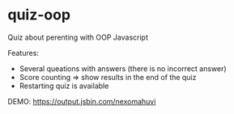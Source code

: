 # quiz-oop
Quiz about perenting with OOP Javascript

Features:
- Several queations with answers (there is no incorrect answer)
- Score counting => show results in the end of the quiz
- Restarting quiz is available

DEMO: https://output.jsbin.com/nexomahuvi

